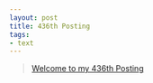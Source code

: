 ```yaml
---
layout: post
title: 436th Posting
tags: 
- text
---
```


> [Welcome to my 436th Posting](https://janghan-kor.tistory.com/1665)
